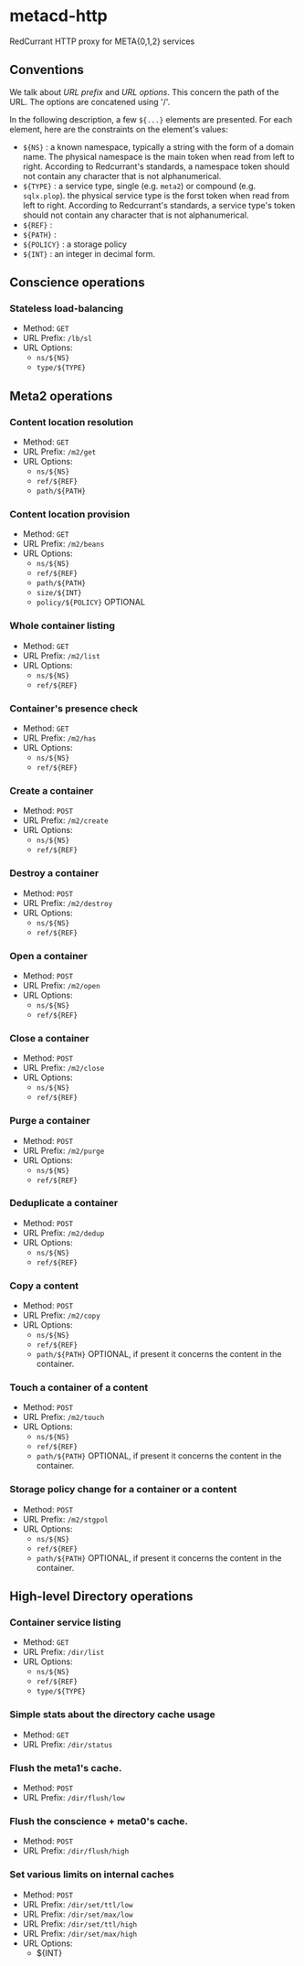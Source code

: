 # metacd-http

RedCurrant HTTP proxy for META{0,1,2} services

## Conventions

We talk about *URL prefix* and *URL options*. This concern the path of the URL. The options are concatened using '/'.

In the following description, a few ``${...}`` elements are presented. For each element, here are the constraints on the element's values:
  * ``${NS}`` : a known namespace, typically a string with the form of a domain name. The physical namespace is the main token when read from left to right. According to Redcurrant's standards, a namespace token should not contain any character that is not alphanumerical.
  * ``${TYPE}`` :  a service type, single (e.g. ``meta2``) or compound (e.g. ``sqlx.plop``). the physical service type is the forst token when read from left to right. According to Redcurrant's standards, a service type's  token should not contain any character that is not alphanumerical.
  * ``${REF}`` : 
  * ``${PATH}`` : 
  * ``${POLICY}`` : a storage policy
  * ``${INT}`` : an integer in decimal form.

## Conscience operations

### Stateless load-balancing
  * Method: ``GET``
  * URL Prefix: ``/lb/sl`` 
  * URL Options:
    * ``ns/${NS}``
    * ``type/${TYPE}``

## Meta2 operations

### Content location resolution
  * Method: ``GET``
  * URL Prefix: ``/m2/get``
  * URL Options:
    * ``ns/${NS}``
    * ``ref/${REF}``
    * ``path/${PATH}``

### Content location provision
  * Method: ``GET``
  * URL Prefix: ``/m2/beans``
  * URL Options:
    * ``ns/${NS}``
    * ``ref/${REF}``
    * ``path/${PATH}``
    * ``size/${INT}``
    * ``policy/${POLICY}`` OPTIONAL

### Whole container listing
  * Method: ``GET``
  * URL Prefix: ``/m2/list``
  * URL Options:
    * ``ns/${NS}``
    * ``ref/${REF}``

### Container's presence check
  * Method: ``GET``
  * URL Prefix: ``/m2/has``
  * URL Options:
    * ``ns/${NS}``
    * ``ref/${REF}``

### Create a container
  * Method: ``POST``
  * URL Prefix: ``/m2/create``
  * URL Options:
    * ``ns/${NS}``
    * ``ref/${REF}``

### Destroy a container
  * Method: ``POST``
  * URL Prefix: ``/m2/destroy``
  * URL Options:
    * ``ns/${NS}``
    * ``ref/${REF}``

### Open a container
  * Method: ``POST``
  * URL Prefix: ``/m2/open``
  * URL Options:
    * ``ns/${NS}``
    * ``ref/${REF}``

### Close a container
  * Method: ``POST``
  * URL Prefix: ``/m2/close``
  * URL Options:
    * ``ns/${NS}``
    * ``ref/${REF}``

### Purge a container
  * Method: ``POST``
  * URL Prefix: ``/m2/purge``
  * URL Options:
    * ``ns/${NS}``
    * ``ref/${REF}``

### Deduplicate a container
  * Method: ``POST``
  * URL Prefix: ``/m2/dedup``
  * URL Options:
    * ``ns/${NS}``
    * ``ref/${REF}``

### Copy a content
  * Method: ``POST``
  * URL Prefix: ``/m2/copy``
  * URL Options:
    * ``ns/${NS}``
    * ``ref/${REF}``
    * ``path/${PATH}`` OPTIONAL, if present it concerns the content in the container.

### Touch a container of a content
  * Method: ``POST``
  * URL Prefix: ``/m2/touch``
  * URL Options:
    * ``ns/${NS}``
    * ``ref/${REF}``
    * ``path/${PATH}`` OPTIONAL, if present it concerns the content in the container.

### Storage policy change for a container or a content
  * Method: ``POST``
  * URL Prefix: ``/m2/stgpol``
  * URL Options:
    * ``ns/${NS}``
    * ``ref/${REF}``
    * ``path/${PATH}`` OPTIONAL, if present it concerns the content in the container.

## High-level Directory operations

### Container service listing
  * Method: ``GET``
  * URL Prefix: ``/dir/list``
  * URL Options:
    * ``ns/${NS}``
    * ``ref/${REF}``
    * ``type/${TYPE}``

### Simple stats about the directory cache usage
  * Method: ``GET``
  * URL Prefix: ``/dir/status``

### Flush the meta1's cache.
  * Method: ``POST``
  * URL Prefix: ``/dir/flush/low``

### Flush the conscience + meta0's cache.
  * Method: ``POST``
  * URL Prefix: ``/dir/flush/high``

### Set various limits on internal caches
  * Method: ``POST``
  * URL Prefix: ``/dir/set/ttl/low``
  * URL Prefix: ``/dir/set/max/low``
  * URL Prefix: ``/dir/set/ttl/high``
  * URL Prefix: ``/dir/set/max/high``
  * URL Options:
    * ${INT}
